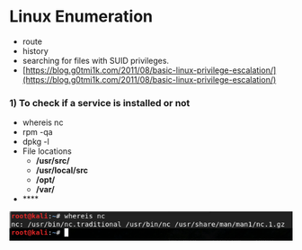 # Linux Enumeration

* route
* history
* searching for files with SUID privileges.
* [https://blog.g0tmi1k.com/2011/08/basic-linux-privilege-escalation/](https://blog.g0tmi1k.com/2011/08/basic-linux-privilege-escalation/)

### 1\) To check if a service is installed or not

* whereis nc
* rpm -qa
* dpkg -l
* File locations
  *  **/usr/src/**
  *  **/usr/local/src**
  *  **/opt/**
  *  **/var/**
* \*\*\*\*

![whereis](../.gitbook/assets/image%20%2841%29.png)

